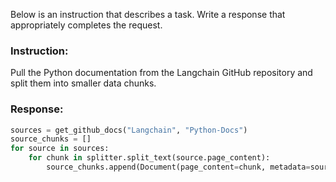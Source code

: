Below is an instruction that describes a task. Write a response that appropriately completes the request.

### Instruction:
Pull the Python documentation from the Langchain GitHub repository and split them into smaller data chunks.

### Response:
```python
sources = get_github_docs("Langchain", "Python-Docs")
source_chunks = []
for source in sources:
    for chunk in splitter.split_text(source.page_content):
        source_chunks.append(Document(page_content=chunk, metadata=source.metadata))
```